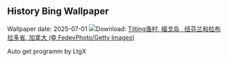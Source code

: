 ## History Bing Wallpaper
Wallpaper date: 2025-07-01
![](https://www.bing.com/th?id=OHR.CanadaDayFogo_ZH-CN2593963748_UHD.jpg&w=1000)Download: [Tilting渔村, 福戈岛 , 纽芬兰和拉布拉多省, 加拿大 (© FedevPhoto/Getty Images)](https://www.bing.com/th?id=OHR.CanadaDayFogo_ZH-CN2593963748_UHD.jpg)

Auto get programm by LtgX
